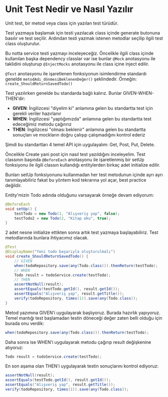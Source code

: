 # Unit Test Nedir ve Nasıl Yazılır

Unit test, bir metod veya class için yazılan test türüdür.

Test yazmaya başlamak için testi yazılacak class içinde generate butonuna basılır ve test seçilir. Ardından testi yazmak istenen metodlar seçilip ilgili test class oluşturulur.

Bu notta service testi yazmayı inceleyeceğiz. Öncelikle ilgili class içinde kullanılan başka dependency classlar var ise bunlar `@Mock` anotasyonu ile taklidini oluşturup `@InjectMocks` anotasyonu ile class içine inject edilir.

`@Test` anotasyonu ile işaretlenen fonksiyonun isimlendirme standardı genelde `metodAdı_dönmesiBeklenenDeğer()` şeklindedir. Örneğin: `create_ShouldReturnSavedTodo()`

Test yazılırken genelde bu standarda bağlı kalırız. Bunlar GIVEN-WHEN-THEN'dir:

- **GIVEN**: İngilizcesi "diyelim ki" anlamına gelen bu standartta test için gerekli veriler hazırlanır
- **WHEN**: İngilizcesi "yaptığımızda" anlamına gelen bu standartta test edeceğimiz metodu çağırırız
- **THEN**: İngilizcesi "olması beklenir" anlamına gelen bu standartta sonuçları ve mockların doğru çalışıp çalışmadığını kontrol ederiz

Şimdi bu standartları 4 temel API için uygulayalım: Get, Post, Put, Delete.

Öncelikle Create yani post için nasıl test yazıldığını inceleyelim. Test classının başında `@BeforeEach` anotasyonu ile işaretlenmiş bir setUp fonksiyonu ile ilgili classın kullandığı entitylerden birkaç adet initialize edilir.

Bunları setUp fonksiyonunu kullanmadan her test metodunun içinde ayrı ayrı tanımlayabiliriz fakat bu yöntem kod tekrarına yol açar, best practice değildir.

Entity'mizin Todo adında olduğunu varsayarak örneğe devam ediyorum:

```java
@BeforeEach
void setUp() {
    testTodo = new Todo(1, "Alışveriş yap", false);
    testTodo2 = new Todo(2, "Kitap oku", true);
}
```

2 adet nesne initialize ettikten sonra artık test yazmaya başlayabiliriz. Test metodlarında bunlara ihtiyacımız olacak.

```java
@Test
@DisplayName("Yeni todo başarıyla oluşturulmalı")
void create_ShouldReturnSavedTodo() {
    // GIVEN
    when(todoRepository.save(any(Todo.class))).thenReturn(testTodo);
    // WHEN
    Todo result = todoService.create(testTodo);
    // THEN
    assertNotNull(result);
    assertEquals(testTodo.getId(), result.getId());
    assertEquals("Alışveriş yap", result.getTitle());
    verify(todoRepository, times(1)).save(any(Todo.class));
}
```

Metod yazımına GIVEN'i uygulayarak başlıyoruz. Burada hazırlık yapıyoruz. Temel mantığı test başlamadan testin döneceği değer zaten belli olduğu için burada onu verdik:

```java
when(todoRepository.save(any(Todo.class))).thenReturn(testTodo);
```

Daha sonra ise WHEN'i uygulayarak metodu çağırıp result değişkenine atıyoruz:

```java
Todo result = todoService.create(testTodo);
```

En son aşama olan THEN'i uygulayarak testin sonuçlarını kontrol ediyoruz:

```java
assertNotNull(result);
assertEquals(testTodo.getId(), result.getId());
assertEquals("Alışveriş yap", result.getTitle());
verify(todoRepository, times(1)).save(any(Todo.class));
```